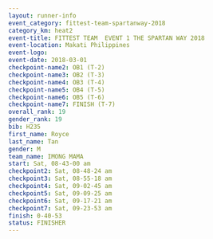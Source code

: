 ```yaml
---
layout: runner-info 
event_category: fittest-team-spartanway-2018 
category_km: heat2 
event-title: FITTEST TEAM  EVENT 1 THE SPARTAN WAY 2018 
event-location: Makati Philippines 
event-logo: 
event-date: 2018-03-01 
checkpoint-name2: OB1 (T-2) 
checkpoint-name3: OB2 (T-3) 
checkpoint-name4: OB3 (T-4) 
checkpoint-name5: OB4 (T-5) 
checkpoint-name6: OB5 (T-6) 
checkpoint-name7: FINISH (T-7) 
overall_rank: 19
gender_rank: 19
bib: H235
first_name: Royce
last_name: Tan
gender: M
team_name: IMONG MAMA
start: Sat, 08-43-00 am
checkpoint2: Sat, 08-48-24 am
checkpoint3: Sat, 08-55-18 am
checkpoint4: Sat, 09-02-45 am
checkpoint5: Sat, 09-09-25 am
checkpoint6: Sat, 09-17-21 am
checkpoint7: Sat, 09-23-53 am
finish: 0-40-53
status: FINISHER
---
```

